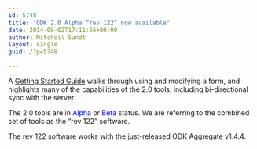 ```yaml
---
id: 5748
title: 'ODK 2.0 Alpha “rev 122” now available'
date: 2014-09-02T17:11:56+00:00
author: Mitchell Sundt
layout: single
guid: /?p=5748

---
```

A [Getting Started Guide](https://docs.opendatakit.org/odk2/) walks through using and modifying a form, and highlights many of the capabilities of the 2.0 tools, including bi-directional sync with the server.

The 2.0 tools are in <font color="blue">Alpha</font> or <font color="blue">Beta</font> status. We are referring to the combined set of tools as the “rev 122” software.

The rev 122 software works with the just-released ODK Aggregate v1.4.4.
